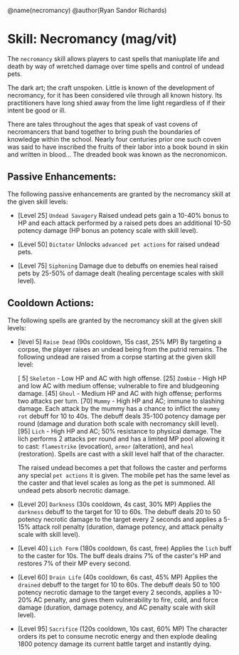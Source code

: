 @name(necromancy)
@author(Ryan Sandor Richards)

# Skill: Necromancy (mag/vit)
The `necromancy` skill allows players to cast spells that maniuplate life and
death by way of wretched damage over time spells and control of undead pets.

The dark art; the craft unspoken. Little is known of the development of
necromancy, for it has been considered vile through all known history. Its
practitioners have long shied away from the lime light regardless of if their
intent be good or ill.

There are tales throughout the ages that speak of vast covens of necromancers
that band together to bring push the boundaries of knowledge within the school.
Nearly four centuries prior one such coven was said to have inscribed the
fruits of their labor into a book bound in skin and written in blood... The
dreaded book was known as the necronomicon.

## Passive Enhancements:
The following passive enhancements are granted by the necromancy skill at the
given skill levels:

* [Level 25] `Undead Savagery`
  Raised undead pets gain a 10-40% bonus to HP and each attack performed by a
  raised pets does an additional 10-50 potency damage (HP bonus an potency
  scale with skill level).

* [Level 50] `Dictator`
  Unlocks `advanced pet actions` for raised undead pets.

* [Level 75] `Siphoning`
  Damage due to debuffs on enemies heal raised pets by 25-50% of damage dealt
  (healing percentage scales with skill level).

## Cooldown Actions:
The following spells are granted by the necromancy skill at the given skill
levels:

* [level 5] `Raise Dead` (90s cooldown, 15s cast, 25% MP)
  By targeting a corpse, the player raises an undead being from the putrid
  remains. The following undead are raised from a corpse starting at the given
  skill level:

    [ 5] `Skeleton` - Low HP and AC with high offense.
    [25] `Zombie` - High HP and low AC with medium offense; vulnerable to fire
          and bludgeoning damage.
    [45] `Ghoul` - Medium HP and AC with high offense; performs two attacks per
         turn.
    [70] `Mummy` - High HP and AC; immune to slashing damage. Each attack
         by the mummy has a chance to inflict the `mummy rot` debuff for 10 to
         40s. The debuff deals 35-100 potency damage per round (damage and
         duration both scale with necromancy skill level).
    [95] `Lich` - High HP and AC; 50% resistance to physical damage. The lich
         performs 2 attacks per round and has a limited MP pool allowing it to
         cast: `flamestrike` (evocation), `armor` (alteration), and `heal`
         (restoration). Spells are cast with a skill level half that of the
         character.

  The raised undead becomes a pet that follows the caster and performs any
  special `pet actions` it is given. The mobile pet has the same level as the
  caster and that level scales as long as the pet is summoned. All undead
  pets absorb necrotic damage.

* [Level 20] `Darkness` (30s cooldown, 4s cast, 30% MP)
  Applies the `darkness` debuff to the target for 10 to 60s. The debuff deals
  20 to 50 potency necrotic damage to the target every 2 seconds and applies
  a 5-15% attack roll penalty (duration, damage potency, and attack penalty
  scale with skill level).

* [Level 40] `Lich Form` (180s cooldown, 6s cast, free)
  Applies the `lich` buff to the caster for 10s. The buff deals drains 7% of
  the caster's HP and restores 7% of their MP every second.

* [Level 60] `Drain Life` (40s cooldown, 6s cast, 45% MP)
  Applies the `drained` debuff to the target for 10 to 60s. The debuff deals
  50 to 100 potency necrotic damage to the target every 2 seconds, applies a
  10-20% AC penalty, and gives them vulnerability to fire, cold, and force
  damage (duration, damage potency, and AC penalty scale with skill level).

* [Level 95] `Sacrifice` (120s cooldown, 10s cast, 60% MP)
  The character orders its pet to consume necrotic energy and then explode
  dealing 1800 potency damage its current battle target and instantly dying.
